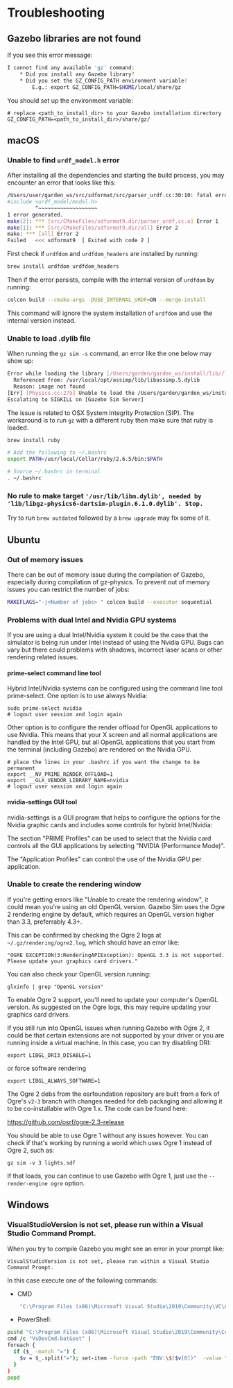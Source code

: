 # Troubleshooting

## Gazebo libraries are not found
If you see this error message:

```bash
I cannot find any available 'gz' command:
	* Did you install any Gazebo library?
	* Did you set the GZ_CONFIG_PATH environment variable?
	    E.g.: export GZ_CONFIG_PATH=$HOME/local/share/gz
```

You should set up the environment variable:

```
# replace <path_to_install_dir> to your Gazebo installation directory
GZ_CONFIG_PATH=<path_to_install_dir>/share/gz/
```

## macOS

### Unable to find `urdf_model.h` error
After installing all the dependencies and starting the build process, you may encounter an error that looks like this:

```bash
/Users/user/garden_ws/src/sdformat/src/parser_urdf.cc:30:10: fatal error: 'urdf_model/model.h' file not found
#include <urdf_model/model.h>
         ^~~~~~~~~~~~~~~~~~~~
1 error generated.
make[2]: *** [src/CMakeFiles/sdformat9.dir/parser_urdf.cc.o] Error 1
make[1]: *** [src/CMakeFiles/sdformat9.dir/all] Error 2
make: *** [all] Error 2
Failed   <<< sdformat9	[ Exited with code 2 ]
```

First check if `urdfdom` and `urdfdom_headers` are installed by running:

```bash
brew install urdfdom urdfdom_headers
```

Then if the error persists, compile with the internal version of `urdfdom` by running:

```bash
colcon build --cmake-args -DUSE_INTERNAL_URDF=ON --merge-install
```

This command will ignore the system installation of `urdfdom` and use the internal version instead.

### Unable to load .dylib file
When running the `gz sim -s` command, an error like the one below may show up:

```bash
Error while loading the library [/Users/garden/garden_ws/install/lib//libgz-physics6-dartsim-plugin.6.dylib]: dlopen(/Users/garden/garden_ws/install/lib//libgz-physics6-dartsim-plugin.6.dylib, 5): Library not loaded: @rpath/libIrrXML.dylib
  Referenced from: /usr/local/opt/assimp/lib/libassimp.5.dylib
  Reason: image not found
[Err] [Physics.cc:275] Unable to load the /Users/garden/garden_ws/install/lib//libgz-physics6-dartsim-plugin.6.dylib library.
Escalating to SIGKILL on [Gazebo Sim Server]
```

The issue is related to OSX System Integrity Protection (SIP). The workaround is to run `gz` with a different ruby then make sure that ruby is loaded.

```bash
brew install ruby

# Add the following to ~/.bashrc
export PATH=/usr/local/Cellar/ruby/2.6.5/bin:$PATH

# Source ~/.bashrc in terminal
. ~/.bashrc
```

### No rule to make target `'/usr/lib/libm.dylib', needed by 'lib/libgz-physics6-dartsim-plugin.6.1.0.dylib'. Stop.`
Try to run `brew outdated` followed by a `brew upgrade` may fix some of it.


## Ubuntu

### Out of memory issues

There can be out of memory issue during the compilation of Gazebo, especially during
compilation of gz-physics. To prevent out of memory issues you can restrict the number of jobs:

```bash
MAKEFLAGS="-j<Number of jobs> " colcon build --executor sequential
```

### Problems with dual Intel and Nvidia GPU systems

If you are using a dual Intel/Nvidia system it could be the case that the
simulator is being run under Intel instead of using the Nvidia GPU. Bugs can
vary but there could problems with shadows, incorrect laser scans or other
rendering related issues.

#### prime-select command line tool

Hybrid Intel/Nvidia systems can be configured using the command line tool prime-select.
One option is to use always Nvidia:

    sudo prime-select nvidia
    # logout user session and login again

Other option is to configure the render offload for OpenGL applications to use
Nvidia. This means that your X screen and all normal applications are handled
by the Intel GPU, but all OpenGL applications that you start from the terminal
(including Gazebo) are rendered on the Nvidia GPU.

    # place the lines in your .bashrc if you want the change to be permanent
    export __NV_PRIME_RENDER_OFFLOAD=1
    export __GLX_VENDOR_LIBRARY_NAME=nvidia
    # logout user session and login again

#### nvidia-settings GUI tool

nvidia-settings is a GUI program that helps to configure the options for the Nvidia
graphic cards and includes some controls for hybrid Intel/Nvidia:

The section "PRIME Profiles" can be used to select that the Nvidia card controls
all the GUI applications by selecting "NVIDIA (Performance Mode)".

The "Application Profiles" can control the use of the Nvidia GPU per application.

### Unable to create the rendering window

If you're getting errors like "Unable to create the rendering window", it could
mean you're using an old OpenGL version. Gazebo Sim uses the Ogre 2
rendering engine by default, which requires an OpenGL version higher than 3.3,
preferrably 4.3+.

This can be confirmed by checking the Ogre 2 logs at `~/.gz/rendering/ogre2.log`,
which should have an error like:

    "OGRE EXCEPTION(3:RenderingAPIException): OpenGL 3.3 is not supported. Please update your graphics card drivers."

You can also check your OpenGL version running:

    glxinfo | grep "OpenGL version"

To enable Ogre 2 support, you'll need to update your computer's OpenGL version.
As suggested on the Ogre logs, this may require updating your graphics card
drivers.

If you still run into OpenGL issues when running Gazebo with Ogre 2, it could
be that certain extensions are not supported by your driver or you are running
inside a virtual machine. In this case, you can try disabling DRI:

    export LIBGL_DRI3_DISABLE=1

or force software rendering

    export LIBGL_ALWAYS_SOFTWARE=1

The Ogre 2 debs from the osrfoundation repository are built from a fork of
Ogre's `v2-3` branch with changes needed for deb packaging and allowing it to
be co-installable with Ogre 1.x. The code can be found here:

https://github.com/osrf/ogre-2.3-release

You should be able to use Ogre 1 without any issues however. You can check if
that's working by running a world which uses Ogre 1 instead of Ogre 2, such as:

    gz sim -v 3 lights.sdf

If that loads, you can continue to use Gazebo with Ogre 1, just use the
`--render-engine ogre` option.

## Windows

### VisualStudioVersion is not set, please run within a Visual Studio Command Prompt.
When you try to compile Gazebo you might see an error in your prompt like:

    VisualStudioVersion is not set, please run within a Visual Studio Command Prompt.

In this case execute one of the following commands:
 - CMD
```bash
    "C:\Program Files (x86)\Microsoft Visual Studio\2019\Community\VC\Auxiliary\Build\vcvarsall.bat" x86_amd64
```

 - PowerShell:
```bash
pushd "C:\Program Files (x86)\Microsoft Visual Studio\2019\Community\Common7\Tools"
cmd /c "VsDevCmd.bat&set" |
foreach {
  if ($_ -match "=") {
    $v = $_.split("="); set-item -force -path "ENV:\$($v[0])"  -value "$($v[1])"
  }
}
popd
```
